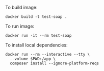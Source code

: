 To build image:
```
docker build -t test-soap .
```
To run image:
```
docker run -it --rm test-soap
```
To install local dependencies:
```
docker run --rm --interactive --tty \
  --volume $PWD:/app \
  composer install --ignore-platform-reqs
```